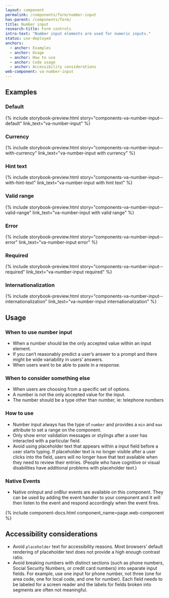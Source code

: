 ```yaml
---
layout: component
permalink: /components/form/number-input
has-parent: /components/form/
title: Number input
research-title: Form controls
intro-text: "Number input elements are used for numeric inputs."
status: use-deployed
anchors:
  - anchor: Examples
  - anchor: Usage
  - anchor: How to use
  - anchor: Code usage
  - anchor: Accessibility considerations
web-component: va-number-input
---
```


## Examples

### Default

{% include storybook-preview.html story="components-va-number-input--default" link_text="va-number-input" %}

### Currency

{% include storybook-preview.html story="components-va-number-input--with-currency" link_text="va-number-input with currency" %}

### Hint text

{% include storybook-preview.html story="components-va-number-input--with-hint-text" link_text="va-number-input with hint text" %}

### Valid range

{% include storybook-preview.html story="components-va-number-input--valid-range" link_text="va-number-input with valid range" %}

### Error

{% include storybook-preview.html story="components-va-number-input--error" link_text="va-number-input error" %}

### Required

{% include storybook-preview.html story="components-va-number-input--required" link_text="va-number-input required" %}

### Internationalization

{% include storybook-preview.html story="components-va-number-input--internationalization" link_text="va-number-input internationalization" %}

## Usage

### When to use number input

- When a number should be the only accepted value within an input element.
- If you can’t reasonably predict a user’s answer to a prompt and there might be wide variability in users’ answers.
- When users want to be able to paste in a response.

### When to consider something else

- When users are choosing from a specific set of options.
- A number is not the only accepted value for the input. 
- The number should be a type other than number, ie: telephone numbers

### How to use 

- Number input always has the type of `number` and provides a `min` and `max` attribute to set a range on the component. 
- Only show error validation messages or stylings after a user has interacted with a particular field.
- Avoid using placeholder text that appears within a input field before a user starts typing. If placeholder text is no longer visible after a user clicks into the field, users will no longer have that text available when they need to review their entries. (People who have cognitive or visual disabilities have additional problems with placeholder text.)

### Native Events

- Native onInput and onBlur events are available on this component. They can be used by adding the event handler to your component and it will then listen to the event and respond accordingly when the event fires.

{% include component-docs.html component_name=page.web-component %}

## Accessibility considerations

- Avoid `placeholder` text for accessibility reasons. Most browsers’ default rendering of placeholder text does not provide a high enough contrast ratio.
- Avoid breaking numbers with distinct sections (such as phone numbers, Social Security Numbers, or credit card numbers) into separate input fields. For example, use one input for phone number, not three (one for area code, one for local code, and one for number). Each field needs to be labeled for a screen reader and the labels for fields broken into segments are often not meaningful.
